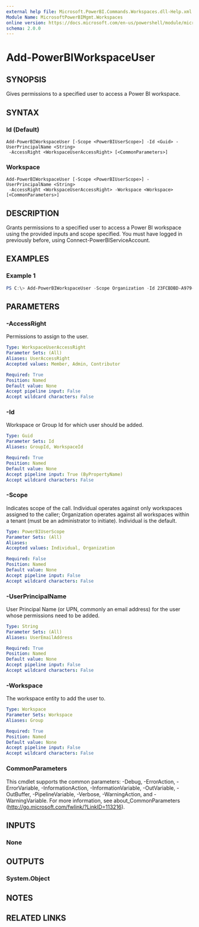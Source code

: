 ```yaml
---
external help file: Microsoft.PowerBI.Commands.Workspaces.dll-Help.xml
Module Name: MicrosoftPowerBIMgmt.Workspaces
online version: https://docs.microsoft.com/en-us/powershell/module/microsoftpowerbimgmt.workspaces/add-powerbiworkspaceuser?view=powerbi-ps
schema: 2.0.0
---
```


# Add-PowerBIWorkspaceUser

## SYNOPSIS
Gives permissions to a specified user to access a Power BI workspace.

## SYNTAX

### Id (Default)
```
Add-PowerBIWorkspaceUser [-Scope <PowerBIUserScope>] -Id <Guid> -UserPrincipalName <String>
 -AccessRight <WorkspaceUserAccessRight> [<CommonParameters>]
```

### Workspace
```
Add-PowerBIWorkspaceUser [-Scope <PowerBIUserScope>] -UserPrincipalName <String>
 -AccessRight <WorkspaceUserAccessRight> -Workspace <Workspace> [<CommonParameters>]
```

## DESCRIPTION
Grants permissions to a specified user to access a Power BI workspace using the provided inputs and scope specified.
You must have logged in previously before, using Connect-PowerBIServiceAccount.

## EXAMPLES

### Example 1
```powershell
PS C:\> Add-PowerBIWorkspaceUser -Scope Organization -Id 23FCBDBD-A979-45D8-B1C8-6D21E0F4BE50 -UserEmailAddress john@contoso.com -AccessRight Admin
```

## PARAMETERS

### -AccessRight
Permissions to assign to the user.

```yaml
Type: WorkspaceUserAccessRight
Parameter Sets: (All)
Aliases: UserAccessRight
Accepted values: Member, Admin, Contributor

Required: True
Position: Named
Default value: None
Accept pipeline input: False
Accept wildcard characters: False
```

### -Id
Workspace or Group Id for which user should be added.

```yaml
Type: Guid
Parameter Sets: Id
Aliases: GroupId, WorkspaceId

Required: True
Position: Named
Default value: None
Accept pipeline input: True (ByPropertyName)
Accept wildcard characters: False
```

### -Scope
Indicates scope of the call. Individual operates against only workspaces assigned to the caller; Organization operates against all workspaces within a tenant (must be an administrator to initiate). Individual is the default.

```yaml
Type: PowerBIUserScope
Parameter Sets: (All)
Aliases:
Accepted values: Individual, Organization

Required: False
Position: Named
Default value: None
Accept pipeline input: False
Accept wildcard characters: False
```

### -UserPrincipalName
User Principal Name (or UPN, commonly an email address) for the user whose permissions need to be added.

```yaml
Type: String
Parameter Sets: (All)
Aliases: UserEmailAddress

Required: True
Position: Named
Default value: None
Accept pipeline input: False
Accept wildcard characters: False
```

### -Workspace
The workspace entity to add the user to.

```yaml
Type: Workspace
Parameter Sets: Workspace
Aliases: Group

Required: True
Position: Named
Default value: None
Accept pipeline input: False
Accept wildcard characters: False
```

### CommonParameters
This cmdlet supports the common parameters: -Debug, -ErrorAction, -ErrorVariable, -InformationAction, -InformationVariable, -OutVariable, -OutBuffer, -PipelineVariable, -Verbose, -WarningAction, and -WarningVariable. For more information, see about_CommonParameters (http://go.microsoft.com/fwlink/?LinkID=113216).

## INPUTS

### None

## OUTPUTS

### System.Object

## NOTES

## RELATED LINKS
